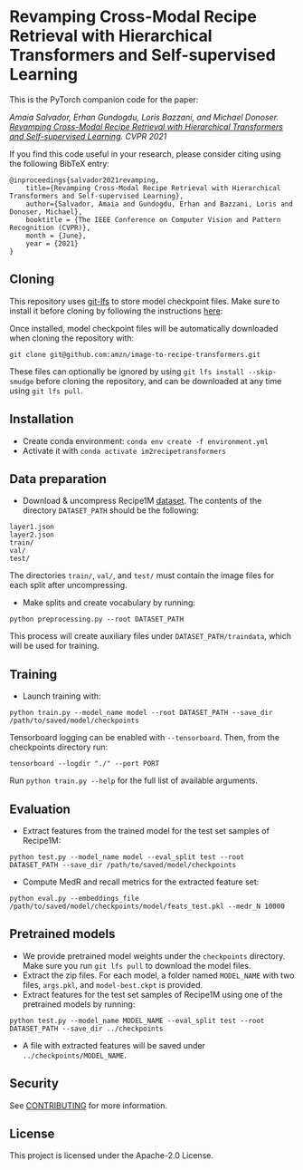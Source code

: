 # Revamping Cross-Modal Recipe Retrieval with Hierarchical Transformers and Self-supervised Learning

This is the PyTorch companion code for the paper:

*Amaia Salvador, Erhan Gundogdu, Loris Bazzani, and Michael Donoser. [Revamping Cross-Modal Recipe Retrieval with Hierarchical Transformers and Self-supervised Learning](https://www.amazon.science/publications/revamping-cross-modal-recipe-retrieval-with-hierarchical-transformers-and-self-supervised-learning). CVPR 2021*

If you find this code useful in your research, please consider citing using the following BibTeX entry:

```
@inproceedings{salvador2021revamping,
    title={Revamping Cross-Modal Recipe Retrieval with Hierarchical Transformers and Self-supervised Learning},
    author={Salvador, Amaia and Gundogdu, Erhan and Bazzani, Loris and Donoser, Michael},
    booktitle = {The IEEE Conference on Computer Vision and Pattern Recognition (CVPR)},
    month = {June},
    year = {2021}
}
```

## Cloning

This repository uses [git-lfs](https://git-lfs.github.com/) to store model checkpoint files. Make sure to install it before cloning by following the instructions [here](https://github.com/git-lfs/git-lfs/wiki/Installation):

Once installed, model checkpoint files will be automatically downloaded when cloning the repository with:

```
git clone git@github.com:amzn/image-to-recipe-transformers.git
```

These files can optionally be ignored by using ```git lfs install --skip-smudge``` before cloning the repository, and can be downloaded at any time using ```git lfs pull```.

## Installation

- Create conda environment: ```conda env create -f environment.yml```
- Activate it with ```conda activate im2recipetransformers```

## Data preparation

- Download & uncompress Recipe1M [dataset](http://im2recipe.csail.mit.edu/dataset/download). The contents of the directory ```DATASET_PATH``` should be the following:

```
layer1.json
layer2.json
train/
val/
test/
```

The directories ```train/```, ```val/```, and ```test/``` must contain the image files for each split after uncompressing.

- Make splits and create vocabulary by running:

```
python preprocessing.py --root DATASET_PATH
```

This process will create auxiliary files under ```DATASET_PATH/traindata```, which will be used for training.

## Training

- Launch training with:

```
python train.py --model_name model --root DATASET_PATH --save_dir /path/to/saved/model/checkpoints
```

Tensorboard logging can be enabled with ```--tensorboard```. Then, from the checkpoints directory run:

```
tensorboard --logdir "./" --port PORT
```

Run ```python train.py --help``` for the full list of available arguments.


## Evaluation

- Extract features from the trained model for the test set samples of Recipe1M:

```
python test.py --model_name model --eval_split test --root DATASET_PATH --save_dir /path/to/saved/model/checkpoints
```

- Compute MedR and recall metrics for the extracted feature set:

```
python eval.py --embeddings_file /path/to/saved/model/checkpoints/model/feats_test.pkl --medr_N 10000
```

## Pretrained models

- We provide pretrained model weights under the ```checkpoints``` directory. Make sure you run ```git lfs pull``` to download the model files.
- Extract the zip files. For each model, a folder named ```MODEL_NAME``` with two files, ```args.pkl```, and ```model-best.ckpt``` is provided.
- Extract features for the test set samples of Recipe1M using one of the pretrained models by running:

```
python test.py --model_name MODEL_NAME --eval_split test --root DATASET_PATH --save_dir ../checkpoints
```

- A file with extracted features will be saved under ```../checkpoints/MODEL_NAME```.

## Security

See [CONTRIBUTING](CONTRIBUTING.md#security-issue-notifications) for more information.

## License

This project is licensed under the Apache-2.0 License.
